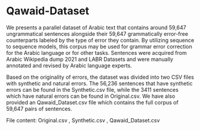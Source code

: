 # Qawaid-Dataset

We presents a parallel dataset of Arabic text that contains around 59,647 ungrammatical sentences alongside their 59,647 grammatically error-free counterparts labeled by the type of error they contain. By utilizing sequence to sequence models, this corpus may be used for grammar error correction for the Arabic language or for other tasks. Sentences were acquired from Arabic Wikipedia dump 2021 and LABR Datasets and were manually annotated and revised by Arabic language experts. 

Based on the originality of errors, the dataset was divided into two CSV files with synthetic and natural errors. The 56,236 sentences that have synthetic errors can be found in the Synthetic.csv file, while the 3411 sentences which have natural errors can be found in Original.csv. We have also provided an Qawaid_Dataset.csv file which contains the full corpus of 59,647 pairs of sentences.  


File content:                                                                                                                                                                                                                                                                                                                                        Original.csv , 
Synthetic.csv , 
Qawaid_Dataset.csv
